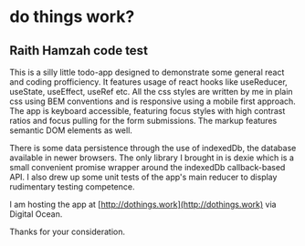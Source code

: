 # do things work?

## Raith Hamzah code test

This is a silly little todo-app designed to demonstrate some general react and coding profficiency. It features usage of react hooks like useReducer, useState, useEffect, useRef etc. All the css styles are written by me in plain css using BEM conventions and is responsive using a mobile first approach. The app is keyboard accessible, featuring focus styles with high contrast ratios and focus pulling for the form submissions. The markup features semantic DOM elements as well.

There is some data persistence through the use of indexedDb, the database available in newer browsers. The only library I brought in is dexie which is a small convenient promise wrapper around the indexedDb callback-based API. I also drew up some unit tests of the app's main reducer to display rudimentary testing competence.

I am hosting the app at [http://dothings.work](http://dothings.work) via Digital Ocean.

Thanks for your consideration.
